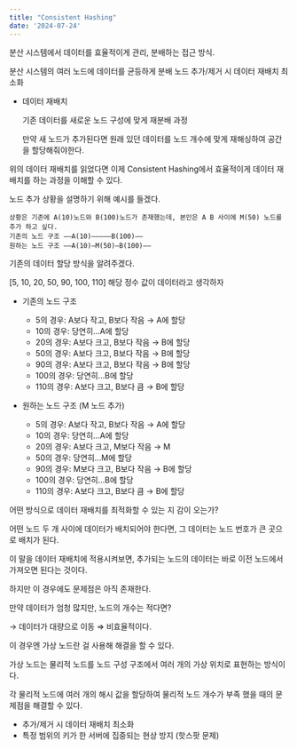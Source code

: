 ```yaml
---
title: "Consistent Hashing"
date: '2024-07-24'
---
```


분산 시스템에서 데이터를 효율적이게 관리, 분배하는 접근 방식.

분산 시스템의 여러 노드에 데이터를 균등하게 분배 노드 추가/제거 시 데이터 재배치 최소화

- 데이터 재배치

  기존 데이터를 새로운 노드 구성에 맞게 재분배 과정

  만약 새 노드가 추가된다면 원래 있던 데이터를 노드 개수에 맞게 재해싱하여 공간을 할당해줘야한다.

위의 데이터 재배치를 읽었다면 이제 Consistent Hashing에서 효율적이게 데이터 재배치를 하는 과정을 이해할 수 있다.

노드 추가 상황을 설명하기 위해 예시를 들겠다.

```
상황은 기존에 A(10)노드와 B(100)노드가 존재했는데, 본인은 A B 사이에 M(50) 노드를 추가 하고 싶다.
기존의 노드 구조 ——A(10)—————B(100)——
원하는 노드 구조 ——A(10)—M(50)—B(100)——
```

기존의 데이터 할당 방식을 알려주겠다.

[5, 10, 20, 50, 90, 100, 110] 해당 정수 값이 데이터라고 생각하자

- 기존의 노드 구조
    - 5의 경우: A보다 작고, B보다 작음 → A에 할당
    - 10의 경우: 당연히…A에 할당
    - 20의 경우: A보다 크고, B보다 작음 → B에 할당
    - 50의 경우: A보다 크고, B보다 작음 → B에 할당
    - 90의 경우: A보다 크고, B보다 작음 → B에 할당
    - 100의 경우: 당연히…B에 할당
    - 110의 경우: A보다 크고, B보다 큼 → B에 할당

- 원하는 노드 구조 (M 노드 추가)
    - 5의 경우: A보다 작고, B보다 작음 → A에 할당
    - 10의 경우: 당연히…A에 할당
    - 20의 경우: A보다 크고, M보다 작음 → M
    - 50의 경우: 당연히…M에 할당
    - 90의 경우: M보다 크고, B보다 작음 → B에 할당
    - 100의 경우: 당연히…B에 할당
    - 110의 경우: A보다 크고, B보다 큼 → B에 할당

어떤 방식으로 데이터 재배치를 최적화할 수 있는 지 감이 오는가?

어떤 노드 두 개 사이에 데이터가 배치되어야 한다면, 그 데이터는 노드 번호가 큰 곳으로 배치가 된다.

이 말을 데이터 재배치에 적용시켜보면, 추가되는 노드의 데이터는 바로 이전 노드에서 가져오면 된다는 것이다.

하지만 이 경우에도 문제점은 아직 존재한다.

만약 데이터가 엄청 많지만, 노드의 개수는 적다면?

→ 데이터가 대량으로 이동 ⇒ 비효율적이다.

이 경우엔 가상 노드란 걸 사용해 해결을 할 수 있다.

가상 노드는 물리적 노드를 노드 구성 구조에서 여러 개의 가상 위치로 표현하는 방식이다.

각 물리적 노드에 여러 개의 해시 값을 할당하여 물리적 노드 개수가 부족 했을 때의 문제점을 해결할 수 있다.

- 추가/제거 시 데이터 재배치 최소화
- 특정 범위의 키가 한 서버에 집중되는 현상 방지 (핫스팟 문제)